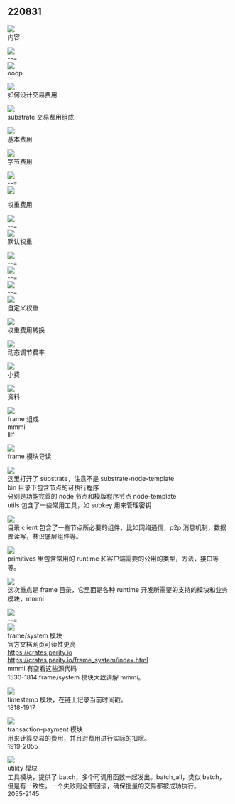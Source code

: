 ## 220831  
  
![](./img/2022-08-31-15-33-28.png)    
内容  
  
![](./img/2022-08-31-15-38-02.png)    
--=  
![](./img/2022-08-31-15-38-53.png)    
ooop  
  
![](./img/2022-08-31-15-39-36.png)    
如何设计交易费用  
  
![](./img/2022-08-31-15-41-05.png)    
substrate 交易费用组成  
  
![](./img/2022-08-31-15-41-34.png)    
基本费用  
  
![](./img/2022-08-31-15-42-02.png)    
字节费用  
  
![](./img/2022-08-31-15-42-40.png)    
--=  
![](./img/2022-08-31-15-44-11.png)  
  
权重费用  
  
![](./img/2022-08-31-15-52-08.png)    
--=  
![](./img/2022-08-31-15-52-55.png)    
默认权重  
  
![](./img/2022-08-31-15-55-00.png)    
--=  
![](./img/2022-08-31-15-55-33.png)  
--=  
![](./img/2022-08-31-15-56-15.png)  
--=  
![](./img/2022-08-31-15-56-46.png)  
自定义权重  
  
![](./img/2022-08-31-15-57-03.png)    
权重费用转换  
  
![](./img/2022-08-31-15-57-36.png)    
动态调节费率  
  
![](./img/2022-08-31-15-58-15.png)    
小费  
  
![](./img/2022-08-31-15-58-36.png)    
资料  
  
![](./img/2022-08-31-15-58-54.png)    
frame 组成    
mmmi    
lllf  
  
![](./img/2022-08-31-16-35-00.png)    
frame 模块导读  
  
![](./img/2022-08-31-16-39-54.png)    
这里打开了 substrate，注意不是 substrate-node-template    
bin 目录下包含节点的可执行程序    
分别是功能完善的 node 节点和模版程序节点 node-template  
utils 包含了一些常用工具，如 subkey 用来管理密钥  
  
![](./img/2022-08-31-16-42-23.png)    
目录 client 包含了一些节点所必要的组件，比如网络通信，p2p 消息机制，数据库读写，共识底层组件等。  
  
![](./img/2022-08-31-16-44-06.png)    
primitives 里包含常用的 runtime 和客户端需要的公用的类型，方法，接口等等。  
  
![](./img/2022-08-31-16-45-30.png)    
这次重点是 frame 目录，它里面是各种 runtime 开发所需要的支持的模块和业务模块，mmmi  
  
![](./img/2022-08-31-16-48-32.png)    
--=  
![](./img/2022-08-31-16-49-16.png)  
frame/system 模块    
官方文档网页可读性更高    
https://crates.parity.io  
https://crates.parity.io/frame_system/index.html  
mmmi 有空看这些源代码    
1530-1814 frame/system 模块大致讲解 mmmi。  
  
![](./img/2022-08-31-17-21-38.png)    
timestamp 模块，在链上记录当前时间戳。    
1818-1917  
  
![](./img/2022-08-31-17-24-10.png)    
transaction-payment 模块    
用来计算交易的费用，并且对费用进行实际的扣除。    
1919-2055  
  
![](./img/2022-08-31-17-25-59.png)    
utility 模块    
工具模块，提供了 batch，多个可调用函数一起发出。batch_all，类似 batch，但是有一致性，一个失败则全都回滚，确保批量的交易都被成功执行。  
2055-2145  
